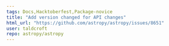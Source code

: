 ```yaml
---
tags: Docs,Hacktoberfest,Package-novice
title: "Add version changed for API changes"
html_url: "https://github.com/astropy/astropy/issues/8651"
user: taldcroft
repo: astropy/astropy
---
```


